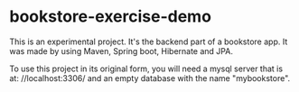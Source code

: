 # bookstore-exercise-demo

This is an experimental project.
It's the backend part of a bookstore app.
It was made by using Maven, Spring boot, Hibernate and JPA.

To use this project in its original form, you will need a mysql server that is at:
//localhost:3306/
and an empty database with the name "mybookstore".
